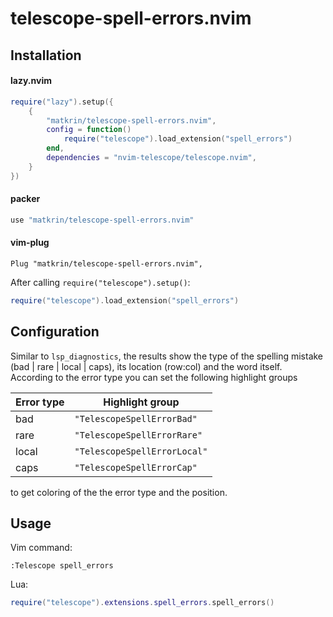 # telescope-spell-errors.nvim

## Installation

#### lazy.nvim

```lua
require("lazy").setup({
    {
        "matkrin/telescope-spell-errors.nvim",
        config = function()
            require("telescope").load_extension("spell_errors")
        end,
        dependencies = "nvim-telescope/telescope.nvim",
    }
})
```

#### packer

```lua
use "matkrin/telescope-spell-errors.nvim"
```

#### vim-plug

```vim
Plug "matkrin/telescope-spell-errors.nvim",
```

After calling `require("telescope").setup()`:

```lua
require("telescope").load_extension("spell_errors")
```

## Configuration

Similar to `lsp_diagnostics`, the results show the type of the spelling mistake
(bad | rare | local | caps), its location (row:col) and the word itself.
According to the error type you can set the following highlight groups

| Error type | Highlight group              |
| ---------- | ---------------------------- |
| bad        | `"TelescopeSpellErrorBad"`   |
| rare       | `"TelescopeSpellErrorRare"`  |
| local      | `"TelescopeSpellErrorLocal"` |
| caps       | `"TelescopeSpellErrorCap"`   |

to get coloring of the the error type and the position.

<!--
```lua
require('telescope').setup {
    extensions = {
        spell_errors = {
        }
    }
}
```
-->

## Usage

Vim command:

```vim
:Telescope spell_errors
```

Lua:

```lua
require("telescope").extensions.spell_errors.spell_errors()
```
